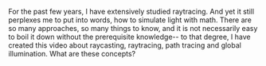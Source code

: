 For the past few years, I have extensively studied raytracing. And yet it still perplexes me to put into words,
how to simulate light with math. There are so many approaches, so many things to know, and it is not necessarily easy
to boil it down without the prerequisite knowledge-- to that degree, I have created this video about raycasting, raytracing,
path tracing and global illumination. What are these concepts?
